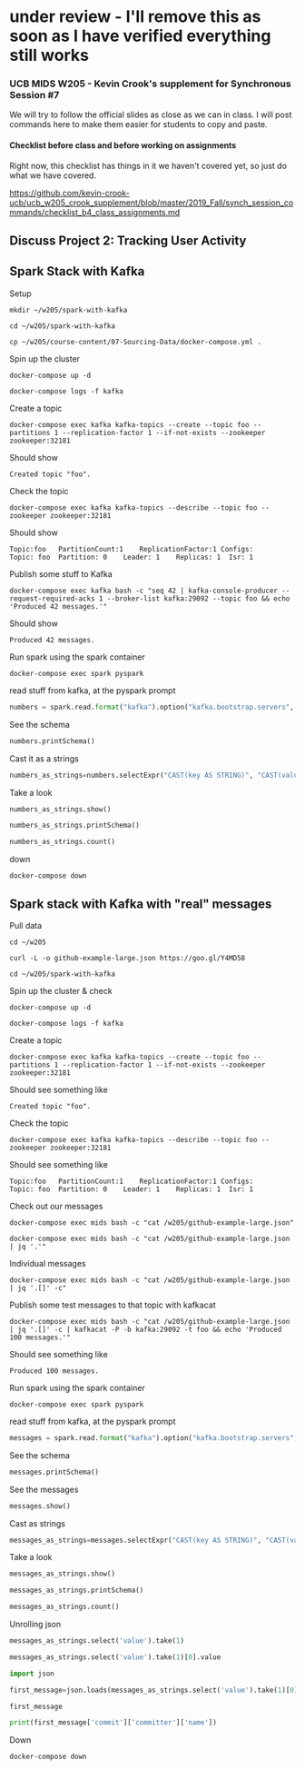 # under review - I'll remove this as soon as I have verified everything still works

### UCB MIDS W205 - Kevin Crook's supplement for Synchronous Session #7

We will try to follow the official slides as close as we can in class.  I will post commands here to make them easier for students to copy and paste.

#### Checklist before class and before working on assignments

Right now, this checklist has things in it we haven't covered yet, so just do what we have covered.

https://github.com/kevin-crook-ucb/ucb_w205_crook_supplement/blob/master/2019_Fall/synch_session_commands/checklist_b4_class_assignments.md

## Discuss Project 2: Tracking User Activity



## Spark Stack with Kafka

Setup
```
mkdir ~/w205/spark-with-kafka

cd ~/w205/spark-with-kafka

cp ~/w205/course-content/07-Sourcing-Data/docker-compose.yml .
```

Spin up the cluster
```
docker-compose up -d

docker-compose logs -f kafka
```

Create a topic 
```
docker-compose exec kafka kafka-topics --create --topic foo --partitions 1 --replication-factor 1 --if-not-exists --zookeeper zookeeper:32181
```

Should show
```
Created topic "foo".
```

Check the topic
```
docker-compose exec kafka kafka-topics --describe --topic foo --zookeeper zookeeper:32181
```

Should show
```
Topic:foo   PartitionCount:1    ReplicationFactor:1 Configs:
Topic: foo  Partition: 0    Leader: 1    Replicas: 1  Isr: 1
```

Publish some stuff to Kafka
```
docker-compose exec kafka bash -c "seq 42 | kafka-console-producer --request-required-acks 1 --broker-list kafka:29092 --topic foo && echo 'Produced 42 messages.'"
```

Should show
```
Produced 42 messages.
```
Run spark using the spark container
```
docker-compose exec spark pyspark
```

read stuff from kafka, at the pyspark prompt
```python
numbers = spark.read.format("kafka").option("kafka.bootstrap.servers", "kafka:29092").option("subscribe","foo").option("startingOffsets", "earliest").option("endingOffsets", "latest").load() 
```

See the schema
```python
numbers.printSchema()
```

Cast it as a strings
```python
numbers_as_strings=numbers.selectExpr("CAST(key AS STRING)", "CAST(value AS STRING)")
```

Take a look
```python
numbers_as_strings.show()

numbers_as_strings.printSchema()

numbers_as_strings.count()
```

down
```
docker-compose down
```

## Spark stack with Kafka with "real" messages

Pull data
```
cd ~/w205

curl -L -o github-example-large.json https://goo.gl/Y4MD58

cd ~/w205/spark-with-kafka
```

Spin up the cluster & check
```
docker-compose up -d

docker-compose logs -f kafka
```

Create a topic 
```
docker-compose exec kafka kafka-topics --create --topic foo --partitions 1 --replication-factor 1 --if-not-exists --zookeeper zookeeper:32181
```

Should see something like
```
Created topic "foo".
```

Check the topic
```
docker-compose exec kafka kafka-topics --describe --topic foo --zookeeper zookeeper:32181
```

Should see something like
```
Topic:foo   PartitionCount:1    ReplicationFactor:1 Configs:
Topic: foo  Partition: 0    Leader: 1    Replicas: 1  Isr: 1
```

Check out our messages
```
docker-compose exec mids bash -c "cat /w205/github-example-large.json"

docker-compose exec mids bash -c "cat /w205/github-example-large.json | jq '.'"
```

Individual messages
```
docker-compose exec mids bash -c "cat /w205/github-example-large.json | jq '.[]' -c"
```

Publish some test messages to that topic with kafkacat
```
docker-compose exec mids bash -c "cat /w205/github-example-large.json | jq '.[]' -c | kafkacat -P -b kafka:29092 -t foo && echo 'Produced 100 messages.'"
```

Should see something like
```
Produced 100 messages.
```

Run spark using the spark container
```
docker-compose exec spark pyspark
```

read stuff from kafka, at the pyspark prompt
```python
messages = spark.read.format("kafka").option("kafka.bootstrap.servers", "kafka:29092").option("subscribe","foo").option("startingOffsets", "earliest").option("endingOffsets", "latest").load() 
```

See the schema
```python
messages.printSchema()
```

See the messages
```python
messages.show()
```

Cast as strings
```python
messages_as_strings=messages.selectExpr("CAST(key AS STRING)", "CAST(value AS STRING)")
```

Take a look
```python
messages_as_strings.show()

messages_as_strings.printSchema()

messages_as_strings.count()
```

Unrolling json
```python
messages_as_strings.select('value').take(1)

messages_as_strings.select('value').take(1)[0].value

import json

first_message=json.loads(messages_as_strings.select('value').take(1)[0].value)

first_message

print(first_message['commit']['committer']['name'])
```

Down
```
docker-compose down
```
